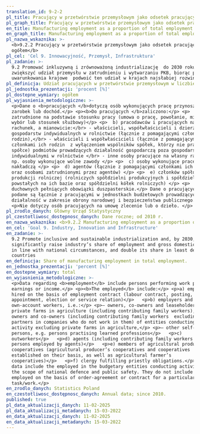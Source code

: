 ```yaml
---
translation_id: 9-2-2
pl_title: Pracujący w przetwórstwie przemysłowym jako odsetek pracujących ogółem
pl_graph_title: Pracujący w przetwórstwie przemysłowym jako odsetek pracujących ogółem
en_title: Manufacturing employment as a proportion of total employment
en_graph_title: Manufacturing employment as a proportion of total employment
pl_nazwa_wskaznika: >-
  <b>9.2.2 Pracujący w przetwórstwie przemysłowym jako odsetek pracujących
  ogółem</b>
pl_cel: 'Cel 9. Innowacyjność, Przemysł, Infrastruktura'
pl_zadanie: >-
  9.2 Promować inkluzywną i zrównoważoną industrializację  do 2030 roku znacznie
  zwiększyć udział przemysłu w zatrudnieniu i wytwarzaniu PKB, biorąc pod uwagę
  uwarunkowania krajowe  podwoić ten udział w krajach najsłabiej rozwiniętych.
pl_definicja: Udział pracujących w przetwórstwie przemysłowym w liczbie pracujących ogółem.
pl_jednostka_prezentacji: 'procent [%]'
pl_dostepne_wymiary: ogółem
pl_wyjasnienia_metodologiczne: >-
  <p>Dane o <b>pracujących </b>dotyczą osób wykonujących pracę przynoszącą im
  zarobek lub dochód.</p> <p><b>Do pracujących </b>zaliczono:</p> <p>  a) osoby
  zatrudnione na podstawie stosunku pracy (umowa o pracę, powołanie, mianowanie,
  wybór lub stosunek służbowy)</p> <p>  b) pracodawców i pracujących na własny
  rachunek, a mianowicie:</br> - właścicieli, współwłaścicieli i dzierżawców
  gospodarstw indywidualnych w rolnictwie (łącznie z pomagającymi członkami ich
  rodzin),</br> - właścicieli i współwłaścicieli (łącznie z pomagającymi
  członkami ich rodzin  z wyłączeniem wspólników spółek, którzy nie pracują w
  spółce) podmiotów prowadzących działalność gospodarczą poza gospodarstwami
  indywidualnymi w rolnictwie </br> - inne osoby pracujące na własny rachunek,
  np. osoby wykonujące wolne zawody </p> <p>  c) osoby wykonujące pracę
  nakładczą </p> <p>  d) agentów (łącznie z pomagającymi członkami ich rodzin
  oraz osobami zatrudnionymi przez agentów) </p> <p>  e) członków spółdzielni
  produkcji rolniczej (rolniczych spółdzielni produkcyjnych i spółdzielni
  powstałych na ich bazie oraz spółdzielni kółek rolniczych) </p> <p>  f)
  duchownych pełniących obowiązki duszpasterskie.</p> Dane o pracujących ogółem
  podane są łącznie z pracującymi w jednostkach budżetowych prowadzących
  działalność w zakresie obrony narodowej i bezpieczeństwa publicznego.</p>
  <p>Nie dotyczy osób pracujących na umowę zlecenie lub o dzieło. </p>
pl_zrodlo_danych: Główny Urząd Statystyczny
pl_czestotliwosc_dostępnosc_danych: Dane roczne; od 2010 r.
en_nazwa_wskaznika: <b>9.2.2 Manufacturing employment as a proportion of total employment</b>
en_cel: 'Goal 9. Industry, Innovation and Infrastructure'
en_zadanie: >-
  9.2 Promote inclusive and sustainable industrialization and, by 2030,
  significantly raise industry’s share of employment and gross domestic product,
  in line with national circumstances, and double its share in least developed
  countries
en_definicja: Share of manufacturing employment in total employment.
en_jednostka_prezentacji: 'percent [%]'
en_dostepne_wymiary: total
en_wyjasnienia_metodologiczne: >-
  <p>Data regarding <b>employment</b> include persons performing work providing
  earnings or income.</p> <p><b>The employed</b> include:</p> <p>a) employees
  hired on the basis of employment contract (labour contract, posting,
  appointment, election or service relation)</p>   <p>b) employers and
  own-account workers, i.e.:</p> <p>— owners, co-owners and leaseholders of
  private farms in agriculture (including contributing family workers),</p> <p>—
  owners and co-owners (including contributing family workers  excluding
  partners in companies who do not work in them) of entities conducting economic
  activity excluding private farms in agriculture,</p> <p>— other self-employed
  persons, e.g. persons practising learned professions</p>   <p>c)
  outworkers</p>   <p>d) agents (including contributing family workers and
  persons employed by agents)</p>   <p>e) members of agricultural production
  cooperatives (agricultural producer’s cooperatives and cooperatives
  established on their basis, as well as agricultural farmer’s
  cooperatives)</p>   <p>f) clergy fulfilling priestly obligations.</p> <p>The
  data include the employed in the budgetary entities conducting activity within
  the scope of national defence and public safety. They do not include persons
  employed on the basis of order-agreement or contract for a particular
  task/work.</p>
en_zrodlo_danych: Statistics Poland
en_czestotliwosc_dostępnosc_danych: Annual data; since 2010.
published: true
pl_data_aktualizacji_danych: 11-02-2025
pl_data_aktualizacji_metadanych: 15-03-2022
en_data_aktualizacji_danych: 11-02-2025
en_data_aktualizacji_metadanych: 15-03-2022
---
```

